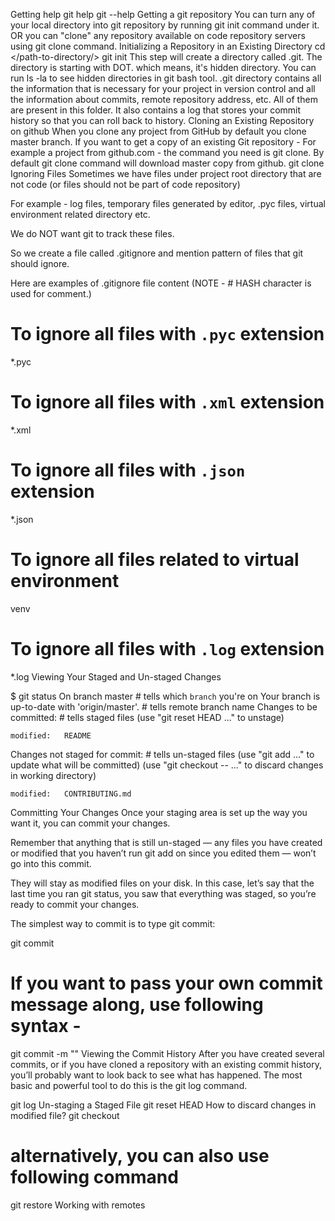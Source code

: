 Getting help
git help <verb>
git <verb> --help
Getting a git repository
You can turn any of your local directory into git repository by running git init command under it.
OR you can "clone" any repository available on code repository servers using git clone command.
Initializing a Repository in an Existing Directory
cd </path-to-directory/>
git init
This step will create a directory called .git. The directory is starting with DOT. which means, it's hidden directory. You can run ls -la to see hidden directories in git bash tool.
.git directory contains all the information that is necessary for your project in version control and all the information about commits, remote repository address, etc. All of them are present in this folder. It also contains a log that stores your commit history so that you can roll back to history.
Cloning an Existing Repository on github
When you clone any project from GitHub by default you clone master branch.
If you want to get a copy of an existing Git repository - For example a project from github.com - the command you need is git clone.
By default git clone command will download master copy from github.
git clone <https-url-to-code-repo>
Ignoring Files
Sometimes we have files under project root directory that are not code (or files should not be part of code repository)

For example - log files, temporary files generated by editor, .pyc files, virtual environment related directory etc.

We do NOT want git to track these files.

So we create a file called .gitignore and mention pattern of files that git should ignore.

Here are examples of .gitignore file content (NOTE - # HASH character is used for comment.)

# To ignore all files with `.pyc` extension
*.pyc

# To ignore all files with `.xml` extension
*.xml

# To ignore all files with `.json` extension
*.json

# To ignore all files related to virtual environment
venv

# To ignore all files with `.log` extension
*.log
Viewing Your Staged and Un-staged Changes

$ git status
On branch master                                                                       # tells which `branch` you're on
Your branch is up-to-date with 'origin/master'.                                        # tells remote branch name
Changes to be committed:                                                               # tells staged files
  (use "git reset HEAD <file>..." to unstage)

    modified:   README

Changes not staged for commit:                                                         # tells un-staged files
  (use "git add <file>..." to update what will be committed)
  (use "git checkout -- <file>..." to discard changes in working directory)

    modified:   CONTRIBUTING.md
Committing Your Changes
Once your staging area is set up the way you want it, you can commit your changes.

Remember that anything that is still un-staged — any files you have created or modified that you haven’t run git add on since you edited them — won’t go into this commit.

They will stay as modified files on your disk. In this case, let’s say that the last time you ran git status, you saw that everything was staged, so you’re ready to commit your changes.

The simplest way to commit is to type git commit:

git commit

# If you want to pass your own commit message along, use following syntax -
git commit -m "<your-custom-commit-message>"
Viewing the Commit History
After you have created several commits, or if you have cloned a repository with an existing commit history, you’ll probably want to look back to see what has happened. The most basic and powerful tool to do this is the git log command.

git log
Un-staging a Staged File
git reset HEAD <file-path>
How to discard changes in modified file?
git checkout <file-path>

# alternatively, you can also use following command
git restore <file-path>
Working with remotes